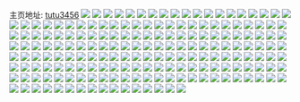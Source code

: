 主页地址: [tutu3456](https://weibo.com/u/2669327212) 
![](https://wx4.sinaimg.cn/mw2000/9f1ab36cly1gockwfmnpuj20u014014j.jpg) 
![](https://wx4.sinaimg.cn/mw2000/9f1ab36cly1gockwh0ac3j20u0140qdu.jpg) 
![](https://wx4.sinaimg.cn/mw2000/9f1ab36cly1gockwih3p4j20u0140wqv.jpg) 
![](https://wx4.sinaimg.cn/mw2000/9f1ab36cly1gockwe7nqqj20u014049o.jpg) 
![](https://wx4.sinaimg.cn/mw2000/9f1ab36cly1gockwypp13j20u0140n5x.jpg) 
![](https://wx4.sinaimg.cn/mw2000/9f1ab36cly1gockwm6actj20u0140qfq.jpg) 
![](https://wx4.sinaimg.cn/mw2000/9f1ab36cly1gobx48h2kuj22c0340qv9.jpg) 
![](https://wx4.sinaimg.cn/mw2000/9f1ab36cly1gobx1mzluxj22c0340kjo.jpg) 
![](https://wx4.sinaimg.cn/mw2000/9f1ab36cly1gob4x0or6ij20u00u0dnt.jpg) 
![](https://wx4.sinaimg.cn/mw2000/9f1ab36cly1gob4xuveq2j21400u0qbb.jpg) 
![](https://wx4.sinaimg.cn/mw2000/9f1ab36cly1goak8eszf3j20u0140jzs.jpg) 
![](https://wx4.sinaimg.cn/mw2000/9f1ab36cly1goak8cp2bdj20u01404cs.jpg) 
![](https://wx4.sinaimg.cn/mw2000/9f1ab36cly1goak8hc2brj20u0140dvj.jpg) 
![](https://wx4.sinaimg.cn/mw2000/9f1ab36cly1goak8d4oq0j20u014210w.jpg) 
![](https://wx4.sinaimg.cn/mw2000/9f1ab36cly1goak8ahg4sj20u0141dnf.jpg) 
![](https://wx4.sinaimg.cn/mw2000/9f1ab36cly1goak8duog7j21420u0gvl.jpg) 
![](https://wx4.sinaimg.cn/mw2000/9f1ab36cly1goak8gdgy4j21400u0n3t.jpg) 
![](https://wx4.sinaimg.cn/mw2000/9f1ab36cly1goak8cbonxj20u0140k0a.jpg) 
![](https://wx4.sinaimg.cn/mw2000/9f1ab36cly1goak8e8okyj20u0140wrv.jpg) 
![](https://wx4.sinaimg.cn/mw2000/9f1ab36cly1goak8f9ujbj20u01407by.jpg) 
![](https://wx4.sinaimg.cn/mw2000/9f1ab36cly1goak8fnbgyj20u0140gzr.jpg) 
![](https://wx4.sinaimg.cn/mw2000/9f1ab36cly1goak8fy4o9j21400u0jx5.jpg) 
![](https://wx4.sinaimg.cn/mw2000/9f1ab36cly1goak8gvam9j20u0140ahg.jpg) 
![](https://wx4.sinaimg.cn/mw2000/9f1ab36cly1goak8how5hj21400u0791.jpg) 
![](https://wx4.sinaimg.cn/mw2000/9f1ab36cly1go9cwyo10zj23402c0qv6.jpg) 
![](https://wx4.sinaimg.cn/mw2000/9f1ab36cly1go9cvkn4wzj22c03404qp.jpg) 
![](https://wx4.sinaimg.cn/mw2000/9f1ab36cly1go9cvnfc1mj22802you0y.jpg) 
![](https://wx4.sinaimg.cn/mw2000/9f1ab36cly1go9cx1371hj22c03401ky.jpg) 
![](https://wx4.sinaimg.cn/mw2000/9f1ab36cly1go9cvzgke9j22802yo4qx.jpg) 
![](https://wx4.sinaimg.cn/mw2000/9f1ab36cly1go9cwsb3kbj22802yo1l8.jpg) 
![](https://wx4.sinaimg.cn/mw2000/9f1ab36cly1go9cwhae1qj23402c04qq.jpg) 
![](https://wx4.sinaimg.cn/mw2000/9f1ab36cly1go9cwlnewkj22802yo4qz.jpg) 
![](https://wx4.sinaimg.cn/mw2000/9f1ab36cly1go9cwd56w9j23402c0qv5.jpg) 
![](https://wx4.sinaimg.cn/mw2000/9f1ab36cly1go9cwxm0ijj22yo280u16.jpg) 
![](https://wx4.sinaimg.cn/mw2000/9f1ab36cly1go9cw62j5rj22802yob2i.jpg) 
![](https://wx4.sinaimg.cn/mw2000/9f1ab36cly1go9cwuyrppj22802yohe3.jpg) 
![](https://wx4.sinaimg.cn/mw2000/9f1ab36cly1go9cx3f69kj22c0340hdu.jpg) 
![](https://wx4.sinaimg.cn/mw2000/9f1ab36cly1go9cwa4pd3j22802yohe3.jpg) 
![](https://wx4.sinaimg.cn/mw2000/9f1ab36cgy1go2k90tlo9j22c0340e83.jpg) 
![](https://wx4.sinaimg.cn/mw2000/9f1ab36cgy1go2k8ydw0fj218d1n5to7.jpg) 
![](https://wx4.sinaimg.cn/mw2000/9f1ab36cgy1go2k98lnouj22bz2bzb29.jpg) 
![](https://wx4.sinaimg.cn/mw2000/9f1ab36cgy1go2k96w1egj22c0340hdv.jpg) 
![](https://wx4.sinaimg.cn/mw2000/9f1ab36cgy1go2k938cilj22c0340npe.jpg) 
![](https://wx4.sinaimg.cn/mw2000/9f1ab36cgy1go2k9bl8a2j22c0340hdv.jpg) 
![](https://wx4.sinaimg.cn/mw2000/9f1ab36cgy1gnhsa3vxzhj22c03404qr.jpg) 
![](https://wx4.sinaimg.cn/mw2000/9f1ab36cgy1gnhsa9nmgnj22802yo4qx.jpg) 
![](https://wx4.sinaimg.cn/mw2000/9f1ab36cgy1gnhsa7apc3j22802yox6x.jpg) 
![](https://wx4.sinaimg.cn/mw2000/9f1ab36cgy1gnhsb3wtd6j23402c0npd.jpg) 
![](https://wx4.sinaimg.cn/mw2000/9f1ab36cgy1gnefjxl8uzj22802yohe1.jpg) 
![](https://wx4.sinaimg.cn/mw2000/9f1ab36cgy1gnefk1buevj23402c0hdu.jpg) 
![](https://wx4.sinaimg.cn/mw2000/9f1ab36cgy1gnefklwyntj22yo280x6z.jpg) 
![](https://wx4.sinaimg.cn/mw2000/9f1ab36cgy1gnefks2dfyj22c02c0b29.jpg) 
![](https://wx4.sinaimg.cn/mw2000/9f1ab36cgy1gnefkc38hbj22802yoe8a.jpg) 
![](https://wx4.sinaimg.cn/mw2000/9f1ab36cgy1gnefkqz53dj22802yo7wr.jpg) 
![](https://wx4.sinaimg.cn/mw2000/9f1ab36cgy1gnbweuqfl8j20q40ytk4g.jpg) 
![](https://wx4.sinaimg.cn/mw2000/9f1ab36cly1gn2rehnnm2j22c0340hdu.jpg) 
![](https://wx4.sinaimg.cn/mw2000/9f1ab36cly1gn2reindqjj22c0340kjm.jpg) 
![](https://wx4.sinaimg.cn/mw2000/9f1ab36cly1gn2rejonfwj22c0340kjm.jpg) 
![](https://wx4.sinaimg.cn/mw2000/9f1ab36cly1gn2rekq89hj23402c0qv5.jpg) 
![](https://wx4.sinaimg.cn/mw2000/9f1ab36cly1gn2remov30j23402c0qv5.jpg) 
![](https://wx4.sinaimg.cn/mw2000/9f1ab36cly1gn2req0et9j23402c0qv5.jpg) 
![](https://wx4.sinaimg.cn/mw2000/9f1ab36cly1gn2rep36zgj22c0340hdu.jpg) 
![](https://wx4.sinaimg.cn/mw2000/9f1ab36cly1gn2reszd31j22c03404qs.jpg) 
![](https://wx4.sinaimg.cn/mw2000/9f1ab36cgy1gn29k5kc0fj21400u0wk2.jpg) 
![](https://wx4.sinaimg.cn/mw2000/9f1ab36cgy1gn29k7wd9qj21400u0jzc.jpg) 
![](https://wx4.sinaimg.cn/mw2000/9f1ab36cgy1gn29ka4nw8j21400u0n8s.jpg) 
![](https://wx4.sinaimg.cn/mw2000/9f1ab36cgy1gn29kcwpuvj21400u0jyr.jpg) 
![](https://wx4.sinaimg.cn/mw2000/9f1ab36cgy1gn29kpbezkj20u0140gxk.jpg) 
![](https://wx4.sinaimg.cn/mw2000/9f1ab36cgy1gn29kgy8s7j20u0140tlv.jpg) 
![](https://wx4.sinaimg.cn/mw2000/9f1ab36cgy1gn29kjovx6j21400u07fe.jpg) 
![](https://wx4.sinaimg.cn/mw2000/9f1ab36cgy1gn29krn6l9j20u0140ahm.jpg) 
![](https://wx4.sinaimg.cn/mw2000/9f1ab36cgy1gn29knxq3yj21400u0qga.jpg) 
![](https://wx4.sinaimg.cn/mw2000/9f1ab36cgy1gn29ksufz3j20u00u0qcz.jpg) 
![](https://wx4.sinaimg.cn/mw2000/9f1ab36cgy1gn1igei23hj23402c0u0x.jpg) 
![](https://wx4.sinaimg.cn/mw2000/9f1ab36cgy1gn1ighaqp5j23402c07wi.jpg) 
![](https://wx4.sinaimg.cn/mw2000/9f1ab36cgy1gn1igqxoxgj216x1kwtws.jpg) 
![](https://wx4.sinaimg.cn/mw2000/9f1ab36cgy1gn1igrk193j216o1kvnm5.jpg) 
![](https://wx4.sinaimg.cn/mw2000/9f1ab36cgy1gn1ig95kjwj22802yo1l7.jpg) 
![](https://wx4.sinaimg.cn/mw2000/9f1ab36cgy1gn1ig0xl56j23402c07wi.jpg) 
![](https://wx4.sinaimg.cn/mw2000/9f1ab36cgy1gn1igmapyjj22802yo4r0.jpg) 
![](https://wx4.sinaimg.cn/mw2000/9f1ab36cgy1gn1ig3in7hj23402c0u0x.jpg) 
![](https://wx4.sinaimg.cn/mw2000/9f1ab36cgy1gn1igommpuj23402c01ky.jpg) 
![](https://wx4.sinaimg.cn/mw2000/9f1ab36cgy1gn1igd0mndj22802yoe8a.jpg) 
![](https://wx4.sinaimg.cn/mw2000/9f1ab36cgy1gn1huoj8mvj22c02c07wh.jpg) 
![](https://wx4.sinaimg.cn/mw2000/9f1ab36cgy1gn1hu584lpj22c0340x6r.jpg) 
![](https://wx4.sinaimg.cn/mw2000/9f1ab36cgy1gn1hu7dounj23402c0u0z.jpg) 
![](https://wx4.sinaimg.cn/mw2000/9f1ab36cgy1gn1hucfnulj21kw16onpd.jpg) 
![](https://wx4.sinaimg.cn/mw2000/9f1ab36cgy1gn1huaj1z9j21kw16oqv5.jpg) 
![](https://wx4.sinaimg.cn/mw2000/9f1ab36cgy1gn1hue6sx1j22c0340hdv.jpg) 
![](https://wx4.sinaimg.cn/mw2000/9f1ab36cgy1gn1huh0xf7j23402c0npg.jpg) 
![](https://wx4.sinaimg.cn/mw2000/9f1ab36cgy1gn1hun64p9j22802yoe8c.jpg) 
![](https://wx4.sinaimg.cn/mw2000/9f1ab36cly1gn0hfbgl4wj216o1kw1kx.jpg) 
![](https://wx4.sinaimg.cn/mw2000/9f1ab36cly1gn0haogqq2j23402c01ky.jpg) 
![](https://wx4.sinaimg.cn/mw2000/9f1ab36cly1gn0haqh5m6j23402c0hdt.jpg) 
![](https://wx4.sinaimg.cn/mw2000/9f1ab36cly1gn0hashio9j23402c0u0x.jpg) 
![](https://wx4.sinaimg.cn/mw2000/9f1ab36cly1gn0haw8xqvj22802yoqvd.jpg) 
![](https://wx4.sinaimg.cn/mw2000/9f1ab36cly1gn0haxavepj22c0340qv6.jpg) 
![](https://wx4.sinaimg.cn/mw2000/9f1ab36cly1gn0haygdbuj23402c0kjl.jpg) 
![](https://wx4.sinaimg.cn/mw2000/9f1ab36cly1gn0hb0aq8pj23402c0000.jpg) 
![](https://wx4.sinaimg.cn/mw2000/9f1ab36cly1gn0hb4oer7j22yo280kjv.jpg) 
![](https://wx4.sinaimg.cn/mw2000/9f1ab36cly1gn0hb5vdw2j22c0340b2b.jpg) 
![](https://wx4.sinaimg.cn/mw2000/9f1ab36cly1gn0hb8f93lj22802yo7ws.jpg) 
![](https://wx4.sinaimg.cn/mw2000/9f1ab36cly1gn0hb9iyxgj23402c0qv5.jpg) 
![](https://wx4.sinaimg.cn/mw2000/9f1ab36cly1gn0hbbtccjj22c0340npf.jpg) 
![](https://wx4.sinaimg.cn/mw2000/9f1ab36cgy1glr53fgps6j22c02c0hdt.jpg) 
![](https://wx4.sinaimg.cn/mw2000/9f1ab36cgy1glr54qibwaj22c02c0e81.jpg) 
![](https://wx4.sinaimg.cn/mw2000/9f1ab36cgy1glqaltn02lj23402c0b29.jpg) 
![](https://wx4.sinaimg.cn/mw2000/9f1ab36cgy1glqam0ovy8j22c02c0axc.jpg) 
![](https://wx4.sinaimg.cn/mw2000/9f1ab36cgy1glqalr45x7j21sc2dskjr.jpg) 
![](https://wx4.sinaimg.cn/mw2000/9f1ab36cgy1glqamal46kj22yo280b2d.jpg) 
![](https://wx4.sinaimg.cn/mw2000/9f1ab36cgy1glqamcxzrkj22c02c0ayy.jpg) 
![](https://wx4.sinaimg.cn/mw2000/9f1ab36cgy1glqamianz0j21o01o0kjm.jpg) 
![](https://wx4.sinaimg.cn/mw2000/9f1ab36cgy1gldc9oh0fxj20mi0u0h5c.jpg) 
![](https://wx4.sinaimg.cn/mw2000/9f1ab36cgy1gldc64pw7aj22c02c0e81.jpg) 
![](https://wx4.sinaimg.cn/mw2000/9f1ab36cgy1gldc69ntybj23402c0npd.jpg) 
![](https://wx4.sinaimg.cn/mw2000/9f1ab36cgy1gldc6f89iyj22c0340qv5.jpg) 
![](https://wx4.sinaimg.cn/mw2000/9f1ab36cgy1gl7pog4kvwj21jk2bcb2a.jpg) 
![](https://wx4.sinaimg.cn/mw2000/9f1ab36cgy1gl7pate756j22c02c0qv5.jpg) 
![](https://wx4.sinaimg.cn/mw2000/9f1ab36cgy1gl7pb8rjnzj23402c0hdu.jpg) 
![](https://wx4.sinaimg.cn/mw2000/9f1ab36cgy1gl7pb76zdtj22c02c0b29.jpg) 
![](https://wx4.sinaimg.cn/mw2000/9f1ab36cgy1gl7pbb7wupj23402c01kx.jpg) 
![](https://wx4.sinaimg.cn/mw2000/9f1ab36cgy1gl7pbo6no8j20v91voqvh.jpg) 
![](https://wx4.sinaimg.cn/mw2000/9f1ab36cgy1gl7pbj23n3j21sc2dsnpi.jpg) 
![](https://wx4.sinaimg.cn/mw2000/9f1ab36cgy1gl7pb43bd9j22c03401kz.jpg) 
![](https://wx4.sinaimg.cn/mw2000/9f1ab36cgy1gl7pdu2mc9j21400u07wh.jpg) 
![](https://wx4.sinaimg.cn/mw2000/9f1ab36cgy1gl7pbq7tk1j21sc2dskjr.jpg) 
![](https://wx4.sinaimg.cn/mw2000/9f1ab36cgy1gl7pay7xsoj22c0340x6q.jpg) 
![](https://wx4.sinaimg.cn/mw2000/9f1ab36cgy1gl7pb002w5j22c03401kz.jpg) 
![](https://wx4.sinaimg.cn/mw2000/9f1ab36cgy1gl7pawigw4j22c0340e82.jpg) 
![](https://wx4.sinaimg.cn/mw2000/9f1ab36cgy1gl7pb13dz9j22c0340u0x.jpg) 
![](https://wx4.sinaimg.cn/mw2000/9f1ab36cgy1gl7pb200gaj23402c0e3i.jpg) 
![](https://wx4.sinaimg.cn/mw2000/9f1ab36cgy1gl7pav4osfj22c02c0k2o.jpg) 
![](https://wx4.sinaimg.cn/mw2000/9f1ab36cgy1gl7pb5gaz9j22c02c0qs7.jpg) 
![](https://wx4.sinaimg.cn/mw2000/9f1ab36cgy1gl7pbfdoi2j23402c0e81.jpg) 
![](https://wx4.sinaimg.cn/mw2000/9f1ab36cgy1gl6l1n7eb3j23402c0x6p.jpg) 
![](https://wx4.sinaimg.cn/mw2000/9f1ab36cgy1gl6l1pl23fj23402c0npd.jpg) 
![](https://wx4.sinaimg.cn/mw2000/9f1ab36cgy1gl6l1s7zrsj22c02c0hdt.jpg) 
![](https://wx4.sinaimg.cn/mw2000/9f1ab36cgy1gl6l1u5vfhj22c02c0b29.jpg) 
![](https://wx4.sinaimg.cn/mw2000/9f1ab36cgy1gl6l1xtsq0j22ds1sc1kz.jpg) 
![](https://wx4.sinaimg.cn/mw2000/9f1ab36cgy1gl6l1vwu0gj22c0340e82.jpg) 
![](https://wx4.sinaimg.cn/mw2000/9f1ab36cgy1gl6l208up9j22ds1scb2f.jpg) 
![](https://wx4.sinaimg.cn/mw2000/9f1ab36cgy1gl6l21c6yuj23402c0qv5.jpg) 
![](https://wx4.sinaimg.cn/mw2000/9f1ab36cgy1gl6l1lr42dj22c02c04qp.jpg) 
![](https://wx4.sinaimg.cn/mw2000/9f1ab36cgy1gl6iydh76nj22n924pkjn.jpg) 
![](https://wx4.sinaimg.cn/mw2000/9f1ab36cgy1gl6iy5xryaj23402c0x6j.jpg) 
![](https://wx4.sinaimg.cn/mw2000/9f1ab36cgy1gl6iyblyl1j22ds1scx6t.jpg) 
![](https://wx4.sinaimg.cn/mw2000/9f1ab36cgy1gl6iy8g8eqj22ds1scx6p.jpg) 
![](https://wx4.sinaimg.cn/mw2000/9f1ab36cgy1gl6iy9hho9j221l1minpd.jpg) 
![](https://wx4.sinaimg.cn/mw2000/9f1ab36cgy1gl6iy5288hj22ds1sc7wm.jpg) 
![](https://wx4.sinaimg.cn/mw2000/9f1ab36cgy1gl6izx1tgnj23402c0e81.jpg) 
![](https://wx4.sinaimg.cn/mw2000/9f1ab36cgy1gl6ixy2xkkj22c0340x6s.jpg) 
![](https://wx4.sinaimg.cn/mw2000/9f1ab36cgy1gl6iy22ynuj22c03407wj.jpg) 
![](https://wx4.sinaimg.cn/mw2000/9f1ab36cgy1gl6ixu1wihj23402c0npe.jpg) 
![](https://wx4.sinaimg.cn/mw2000/9f1ab36cgy1gl6iye8s1pj23402c01kx.jpg) 
![](https://wx4.sinaimg.cn/mw2000/9f1ab36cgy1gl6iy0kcpdj21sc2ds4qu.jpg) 
![](https://wx4.sinaimg.cn/mw2000/9f1ab36cgy1gl6iygmudzj23402c01kx.jpg) 
![](https://wx4.sinaimg.cn/mw2000/9f1ab36cgy1gl6iyj8auzj23402c0b2b.jpg) 
![](https://wx4.sinaimg.cn/mw2000/9f1ab36cgy1gl6iyllyp9j23402c0b2b.jpg) 
![](https://wx4.sinaimg.cn/mw2000/9f1ab36cgy1gl6iyrvb72j22yo280he5.jpg) 
![](https://wx4.sinaimg.cn/mw2000/9f1ab36cgy1gl6iyvh10pj21sc2dsnpj.jpg) 
![](https://wx4.sinaimg.cn/mw2000/9f1ab36cgy1gl6iywfhqgj23402c0e78.jpg) 
![](https://wx4.sinaimg.cn/mw2000/9f1ab36cgy1gl472oat0ej23402c0kjl.jpg) 
![](https://wx4.sinaimg.cn/mw2000/9f1ab36cgy1gl4733unowj20u0140qv5.jpg) 
![](https://wx4.sinaimg.cn/mw2000/9f1ab36cgy1gl472xpenhj22ds1sc7wo.jpg) 
![](https://wx4.sinaimg.cn/mw2000/9f1ab36cgy1gl3y9byj1cj22yo280u0y.jpg) 
![](https://wx4.sinaimg.cn/mw2000/9f1ab36cgy1gl3y9hlpjgj22ds1schdu.jpg) 
![](https://wx4.sinaimg.cn/mw2000/9f1ab36cgy1gl3y9vnm1vj22802yohe3.jpg) 
![](https://wx4.sinaimg.cn/mw2000/9f1ab36cgy1gl3ya76jb5j22ds1scqvb.jpg) 
![](https://wx4.sinaimg.cn/mw2000/9f1ab36cgy1gl3ya9v4h2j21kw16ob29.jpg) 
![](https://wx4.sinaimg.cn/mw2000/9f1ab36cgy1gl3yadytmhj22c0340b2b.jpg) 
![](https://wx4.sinaimg.cn/mw2000/9f1ab36cgy1gl3yahc69aj22ds1scnpe.jpg) 
![](https://wx4.sinaimg.cn/mw2000/9f1ab36cgy1gl3yat8ln1j22ds1scu13.jpg) 
![](https://wx4.sinaimg.cn/mw2000/9f1ab36cgy1gl3yb28qdrj21sc2dsqvb.jpg) 
![](https://wx4.sinaimg.cn/mw2000/9f1ab36cgy1gl3yb9ya3ej21sc2dskjr.jpg) 
![](https://wx4.sinaimg.cn/mw2000/9f1ab36cgy1gl3y94fu4dj23402c0kjl.jpg) 
![](https://wx4.sinaimg.cn/mw2000/9f1ab36cgy1gl3ybhfcmkj22ds1sce86.jpg) 
![](https://wx4.sinaimg.cn/mw2000/9f1ab36cgy1gl3ybrni6ej22ds1sce88.jpg) 
![](https://wx4.sinaimg.cn/mw2000/9f1ab36cgy1gl3yc83hccj22802yokjz.jpg) 
![](https://wx4.sinaimg.cn/mw2000/9f1ab36cgy1gl3yciasthj22ds1sce86.jpg) 
![](https://wx4.sinaimg.cn/mw2000/9f1ab36cgy1gk22gre8v3j22c02c0qt6.jpg) 
![](https://wx4.sinaimg.cn/mw2000/9f1ab36cgy1gk22guqmn3j216o1kw7wh.jpg) 
![](https://wx4.sinaimg.cn/mw2000/9f1ab36cgy1gk22gobx7lj22c02c0noj.jpg) 
![](https://wx4.sinaimg.cn/mw2000/9f1ab36cgy1gk22gy3qkgj216o1kwe81.jpg) 
![](https://wx4.sinaimg.cn/mw2000/9f1ab36cgy1gjtpa3pz84j21sc2dsb2e.jpg) 
![](https://wx4.sinaimg.cn/mw2000/9f1ab36cgy1gjtpa5f90zj21sc2dsu10.jpg) 
